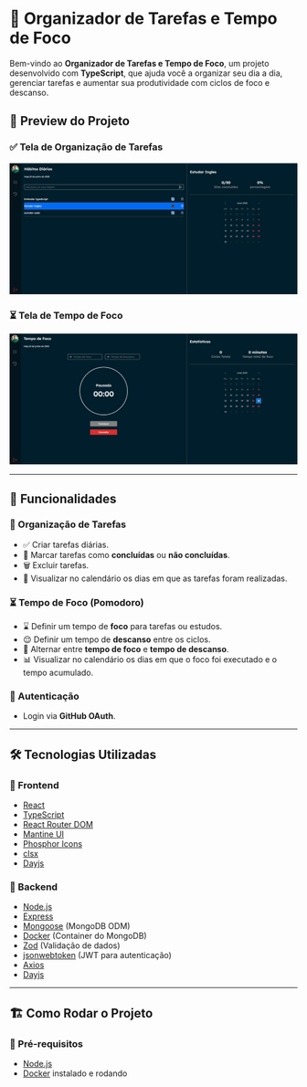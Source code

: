 # 📝 Organizador de Tarefas e Tempo de Foco

Bem-vindo ao **Organizador de Tarefas e Tempo de Foco**, um projeto desenvolvido com **TypeScript**, que ajuda você a organizar seu dia a dia, gerenciar tarefas e aumentar sua produtividade com ciclos de foco e descanso.

## 📸 Preview do Projeto

### ✅ Tela de Organização de Tarefas
![Tela de Tarefas](https://github.com/lukas050490/Task-Tracker-Front/blob/main/public/Task%20Tracker%20-%20Google%20Chrome%2022_06_2025%2009_02_45.PNG)

### ⏳ Tela de Tempo de Foco
![Tela de Foco](https://github.com/lukas050490/Task-Tracker-Front/blob/main/public/Task%20Tracker%20-%20Google%20Chrome%2022_06_2025%2009_03_08.PNG)

---

## 🚀 Funcionalidades

### 📅 Organização de Tarefas
- ✅ Criar tarefas diárias.
- 🔄 Marcar tarefas como **concluídas** ou **não concluídas**.
- 🗑️ Excluir tarefas.
- 📆 Visualizar no calendário os dias em que as tarefas foram realizadas.

### ⏳ Tempo de Foco (Pomodoro)
- ⌛ Definir um tempo de **foco** para tarefas ou estudos.
- 😌 Definir um tempo de **descanso** entre os ciclos.
- 🔄 Alternar entre **tempo de foco** e **tempo de descanso**.
- 📊 Visualizar no calendário os dias em que o foco foi executado e o tempo acumulado.

### 🔐 Autenticação
- Login via **GitHub OAuth**.

---

## 🛠️ Tecnologias Utilizadas

### 🔗 Frontend
- [React](https://react.dev/)
- [TypeScript](https://www.typescriptlang.org/)
- [React Router DOM](https://reactrouter.com/)
- [Mantine UI](https://mantine.dev/)
- [Phosphor Icons](https://phosphoricons.com/)
- [clsx](https://github.com/lukeed/clsx)
- [Dayjs](https://day.js.org/)

### 🐳 Backend
- [Node.js](https://nodejs.org/)
- [Express](https://expressjs.com/)
- [Mongoose](https://mongoosejs.com/) (MongoDB ODM)
- [Docker](https://www.docker.com/) (Container do MongoDB)
- [Zod](https://zod.dev/) (Validação de dados)
- [jsonwebtoken](https://github.com/auth0/node-jsonwebtoken) (JWT para autenticação)
- [Axios](https://axios-http.com/)
- [Dayjs](https://day.js.org/)

---

## 🏗️ Como Rodar o Projeto

### 🔧 Pré-requisitos
- [Node.js](https://nodejs.org/)
- [Docker](https://www.docker.com/) instalado e rodando


